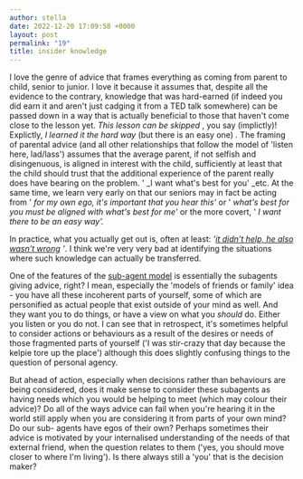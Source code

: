 ```yaml
---
author: stella
date: 2022-12-20 17:09:58 +0000
layout: post
permalink: "19"
title: insider knowledge
---
```



I love the genre of advice that frames everything as coming from parent to
child, senior to junior. I love it because it assumes that, despite all the
evidence to the contrary, knowledge that was hard-earned (if indeed you did
earn it and aren't just cadging it from a TED talk somewhere) can be passed
down in a way that is actually beneficial to those that haven't come close to
the lesson yet. _This lesson can be skipped_ , you say (implictly)! Explictly,
_I learned it the hard way_ (but there is an easy one) _._ The framing of
parental advice (and all other relationships that follow the model of 'listen
here, lad/lass') assumes that the average parent, if not selfish and
disingenuous, is aligned in interest with the child, sufficiently at least
that the child should trust that the additional experience of the parent
really does have bearing on the problem. ' _I want what's best for you'
_etc. At the same time, we learn very early on that our seniors may in fact be
acting from ' _for my own ego,   _it's important_ that you hear this'_ or '
_what's best for you must be aligned with what's best for me'_ or the more
covert, ' _I want there to be an easy way'._

In practice, what you actually get out is, often at least: _'[it didn’t help,
he also wasn’t wrong](https://angst.blog/18 "it didn’t help, he also wasn’t
wrong")_ _'_. I think we're very very bad at identifying the situations where
such knowledge can actually be transferred.  

One of the features of the [sub-agent model](https://angst.blog/4 "sub-agent
model") is essentially the subagents giving advice, right? I mean, especially
the 'models of friends or family' idea - you have all these incoherent parts
of yourself, some of which are personified as actual people that exist outside
of your mind as well. And they want you to do things, or have a view on what
you _should_ do. Either you listen or you do not. I can see that in
retrospect, it's sometimes helpful to consider actions or behaviours as a
result of the desires or needs of those fragmented parts of yourself ('I was
stir-crazy that day because the kelpie tore up the place') although this does
slightly confusing things to the question of personal agency.  

But ahead of action, especially when decisions rather than behaviours are
being considered, does it make sense to consider these subagents as having
needs which you would be helping to meet (which may colour their advice)? Do
all of the ways advice can fail when you're hearing it in the world still
apply when you are considering it from parts of your own mind? Do our sub-
agents have egos of their own? Perhaps sometimes their advice is motivated by
your internalised understanding of the needs of that external friend, when the
question relates to them ('yes, you should move closer to where I'm living').
Is there always still a 'you' that is the decision maker?  
  
